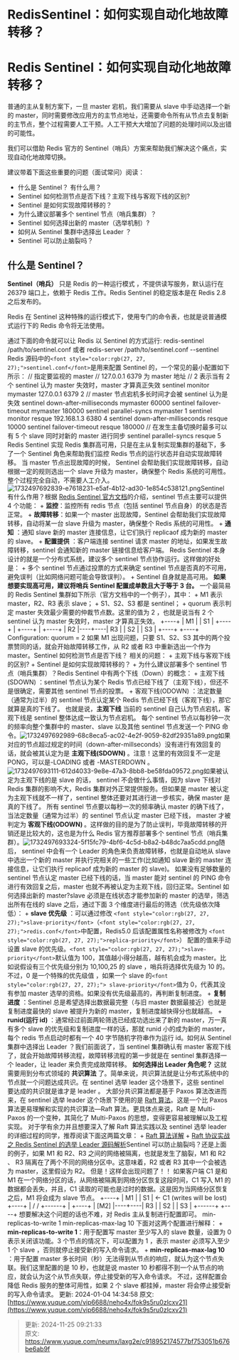 # RedisSentinel：如何实现自动化地故障转移？

# Redis Sentinel：如何实现自动化地故障转移？
<font style="color:rgb(27, 27, 27);">普通的主从复制方案下，一旦 master 宕机，我们需要从 slave 中手动选择一个新的 master，同时需要修改应用方的主节点地址，还需要命令所有从节点去复制新的主节点，整个过程需要人工干预。人工干预大大增加了问题的处理时间以及出错的可能性。  </font>

我们可以借助 Redis 官方的 Sentinel（哨兵）方案来帮助我们解决这个痛点，实现自动化地故障切换。  

建议带着下面这些重要的问题（面试常问）阅读：

+ <font style="color:rgb(27, 27, 27);">什么是 Sentinel？ 有什么用？</font>
+ <font style="color:rgb(27, 27, 27);">Sentinel 如何检测节点是否下线？主观下线与客观下线的区别?</font>
+ <font style="color:rgb(27, 27, 27);">Sentinel 是如何实现故障转移的？</font>
+ <font style="color:rgb(27, 27, 27);">为什么建议部署多个 sentinel 节点（哨兵集群）？</font>
+ <font style="color:rgb(27, 27, 27);">Sentinel 如何选择出新的 master（选举机制）?</font>
+ <font style="color:rgb(27, 27, 27);">如何从 Sentinel 集群中选择出 Leader ？</font>
+ <font style="color:rgb(27, 27, 27);">Sentinel 可以防止脑裂吗？  </font>

## <font style="color:rgb(27, 27, 27);">什么是 Sentinel？</font>
**<font style="color:rgb(27, 27, 27);">Sentinel（哨兵）</font>**<font style="color:rgb(27, 27, 27);"> 只是 Redis 的一种运行模式 ，不提供读写服务，默认运行在 26379 端口上，依赖于 Redis 工作。Redis Sentinel 的稳定版本是在 Redis 2.8 之后发布的。  </font>

<font style="color:rgb(27, 27, 27);">Redis 在 Sentinel 这种特殊的运行模式下，使用专门的命令表，也就是说普通模式运行下的 Redis 命令将无法使用。  </font>

<font style="color:rgb(27, 27, 27);">通过下面的命令就可以让 Redis 以 Sentinel 的方式运行:</font> redis-sentinel /path/to/sentinel.conf 或者 redis-server /path/to/sentinel.conf --sentinel <font style="color:rgb(27, 27, 27);">Redis 源码中的</font>`<font style="color:rgb(27, 27, 27);">sentinel.conf</font>`<font style="color:rgb(27, 27, 27);">是用来配置 Sentinel 的，一个常见的最小配置如下所示：</font> // 指定要监视的 master // 127.0.0.1 6379 为 master 地址 // 2 表示当有 2 个 sentinel 认为 master 失效时，master 才算真正失效 sentinel monitor mymaster 127.0.0.1 6379 2 // master 节点宕机多长时间才会被 sentinel 认为是失效 sentinel down-after-milliseconds mymaster 60000 sentinel failover-timeout mymaster 180000 sentinel parallel-syncs mymaster 1 sentinel monitor resque 192.168.1.3 6380 4 sentinel down-after-milliseconds resque 10000 sentinel failover-timeout resque 180000 // 在发生主备切换时最多可以有 5 个 slave 同时对新的 master 进行同步 sentinel parallel-syncs resque 5 <font style="color:rgb(27, 27, 27);">Redis Sentinel 实现 Redis 集群高可用，只是在主从复制实现集群的基础下，多了一个 Sentinel 角色来帮助我们监控 Redis 节点的运行状态并自动实现故障转移。   </font><font style="color:rgb(27, 27, 27);">当 master 节点出现故障的时候， Sentinel 会帮助我们实现故障转移，自动根据一定的规则选出一个 slave 升级为 master，确保整个 Redis 系统的可用性。整个过程完全自动，不需要人工介入。</font>![1732497692839-e7618231-e5af-4b12-ad30-1e854c538121.png](./img/9Q7Lqvlu2O3hDh2L/1732497692839-e7618231-e5af-4b12-ad30-1e854c538121-544310.png)<font style="color:rgb(27, 27, 27);">Sentinel 有什么作用？</font><font style="color:rgb(27, 27, 27);">根据 </font>[Redis Sentinel 官方文档](https://redis.io/topics/sentinel)<font style="color:rgb(27, 27, 27);">的介绍，sentinel 节点主要可以提供 4 个功能：</font> + **<font style="color:rgb(27, 27, 27);">监控</font>**<font style="color:rgb(27, 27, 27);">：监控所有 redis 节点（包括 sentinel 节点自身）的状态是否正常。</font> + **<font style="color:rgb(27, 27, 27);">故障转移</font>**<font style="color:rgb(27, 27, 27);">：如果一个 master 出现故障，Sentinel 会帮助我们实现故障转移，自动将某一台 slave 升级为 master，确保整个 Redis 系统的可用性。</font> + **<font style="color:rgb(27, 27, 27);">通知</font>**<font style="color:rgb(27, 27, 27);"> ：通知 slave 新的 master 连接信息，让它们执行 replicaof 成为新的 master 的 slave。</font> + **<font style="color:rgb(27, 27, 27);">配置提供</font>**<font style="color:rgb(27, 27, 27);"> ：客户端连接 sentinel 请求 master 的地址，如果发生故障转移，sentinel 会通知新的 master 链接信息给客户端。 </font><font style="color:rgb(27, 27, 27);">Redis Sentinel 本身设计的就是一个分布式系统，建议多个 sentinel 节点协作运行。这样做的好处是：</font> + <font style="color:rgb(27, 27, 27);">多个 sentinel 节点通过投票的方式来确定 sentinel 节点是否真的不可用，避免误判（比如网络问题可能会导致误判）。</font> + <font style="color:rgb(27, 27, 27);">Sentinel 自身就是高可用。 </font>**<font style="color:rgb(27, 27, 27);">如果想要实现高可用，建议将哨兵 Sentinel 配置成单数且大于等于 3 台。</font>**<font style="color:rgb(27, 27, 27);">   </font><font style="color:rgb(27, 27, 27);">一个最简易的 Redis Sentinel 集群如下所示（官方文档中的一个例子），其中：</font> + <font style="color:rgb(27, 27, 27);">M1 表示 master，R2、R3 表示 slave；</font> + <font style="color:rgb(27, 27, 27);">S1、S2、S3 都是 sentinel；</font> + <font style="color:rgb(27, 27, 27);">quorum 表示判定 master 失效最少需要的仲裁节点数。这里的值为 2 ，也就是说当有 2 个 sentinel 认为 master 失效时，master 才算真正失效。</font> +----+ | M1 | | S1 | +----+ | +----+ | +----+ | R2 |----+----| R3 | | S2 | | S3 | +----+ +----+ Configuration: quorum = 2 <font style="color:rgb(27, 27, 27);">如果 M1 出现问题，只要 S1、S2、S3 其中的两个投票赞同的话，就会开始故障转移工作，从 R2 或者 R3 中重新选出一个作为 master。</font><font style="color:rgb(27, 27, 27);">Sentinel 如何检测节点是否下线？ </font><font style="color:rgb(27, 27, 27);">相关的问题：</font> + <font style="color:rgb(27, 27, 27);">主观下线与客观下线的区别?</font> + <font style="color:rgb(27, 27, 27);">Sentinel 是如何实现故障转移的？</font> + <font style="color:rgb(27, 27, 27);">为什么建议部署多个 sentinel 节点（哨兵集群）？</font><font style="color:rgb(27, 27, 27);">Redis Sentinel 中有两个下线（Down）的概念：</font> + <font style="color:rgb(27, 27, 27);">主观下线(SDOWN) ：sentinel 节点认为某个 Redis 节点已经下线了（主观下线），但还不是很确定，需要其他 sentinel 节点的投票。</font> + <font style="color:rgb(27, 27, 27);">客观下线(ODOWN) ：法定数量（通常为过半）的 sentinel 节点认定某个 Redis 节点已经下线（客观下线），那它就算是真的下线了。 </font><font style="color:rgb(27, 27, 27);">也就是说，</font>**<font style="color:rgb(27, 27, 27);">主观下线</font>**<font style="color:rgb(27, 27, 27);"> 当前的 sentinel 自己认为节点宕机，客观下线是 sentinel 整体达成一致认为节点宕机。   </font><font style="color:rgb(27, 27, 27);">每个 sentinel 节点以每秒钟一次的频率向整个集群中的 master、slave 以及其他 sentinel 节点发送一个 PING 命令。</font>![1732497692989-68c8eca5-ac02-4e2f-9059-82df29351a89.png](./img/9Q7Lqvlu2O3hDh2L/1732497692989-68c8eca5-ac02-4e2f-9059-82df29351a89-343332.png)<font style="color:rgb(27, 27, 27);">如果对应的节点超过规定的时间（down-after-millseconds）没有进行有效回复的话，就会被其认定为是 </font>**<font style="color:rgb(27, 27, 27);">主观下线(SDOWN)</font>**<font style="color:rgb(27, 27, 27);"> 。注意！这里的有效回复不一定是 PONG，可以是-LOADING 或者 -MASTERDOWN 。</font>![1732497693111-612d4033-9e8e-47a3-8bb8-be58fda09572.png](./img/9Q7Lqvlu2O3hDh2L/1732497693111-612d4033-9e8e-47a3-8bb8-be58fda09572-137018.png)<font style="color:rgb(27, 27, 27);">如果被认定为主观下线的是 slave 的话， sentinel 不会做什么事情，因为 slave 下线对 Redis 集群的影响不大，Redis 集群对外正常提供服务。但如果是 master 被认定为主观下线就不一样了，sentinel 整体还要对其进行进一步核实，确保 master 是真的下线了。   </font><font style="color:rgb(27, 27, 27);">所有 sentinel 节点要以每秒一次的频率确认 master 的确下线了，当法定数量（通常为过半）的 sentinel 节点认定 master 已经下线， master 才被判定为 </font>**<font style="color:rgb(27, 27, 27);">客观下线(ODOWN) </font>**<font style="color:rgb(27, 27, 27);">。这样做的目的是为了防止误判，毕竟故障转移的开销还是比较大的，这也是为什么 Redis 官方推荐部署多个 sentinel 节点（哨兵集群）。</font>![1732497693324-5f15fc79-4bf6-4c5d-b8a2-b48dc7aa5cdd.png](./img/9Q7Lqvlu2O3hDh2L/1732497693324-5f15fc79-4bf6-4c5d-b8a2-b48dc7aa5cdd-927089.png)<font style="color:rgb(27, 27, 27);">随后， sentinel 中会有一个 Leader 的角色来负责故障转移，也就是自动地从 slave 中选出一个新的 master 并执行完相关的一些工作(比如通知 slave 新的 master 连接信息，让它们执行 replicaof 成为新的 master 的 slave)。   </font><font style="color:rgb(27, 27, 27);">如果没有足够数量的 sentinel 节点认定 master 已经下线的话，当 master 能对 sentinel 的 PING 命令进行有效回复之后，master 也就不再被认定为主观下线，回归正常。</font><font style="color:rgb(27, 27, 27);">Sentinel 如何选择出新的 master?</font><font style="color:rgb(27, 27, 27);">slave 必须是在线状态才能参加新的 master 的选举，筛选出所有在线的 slave 之后，通过下面 3 个维度进行最后的筛选（优先级依次降低）：</font> + **<font style="color:rgb(27, 27, 27);">slave 优先级</font>**<font style="color:rgb(27, 27, 27);"> ：可以通过修改 </font>`<font style="color:rgb(27, 27, 27);">slave-priority</font>`<font style="color:rgb(27, 27, 27);">（</font>`<font style="color:rgb(27, 27, 27);">redis.conf</font>`<font style="color:rgb(27, 27, 27);">中配置，Redis5.0 后该配置属性名称被修改为 </font>`<font style="color:rgb(27, 27, 27);">replica-priority</font>`<font style="color:rgb(27, 27, 27);">） 配置的值来手动设置 slave 的优先级。</font>`<font style="color:rgb(27, 27, 27);">slave-priority</font>`<font style="color:rgb(27, 27, 27);">默认值为 100，其值越小得分越高，越有机会成为 master。比如说假设有三个优先级分别为 10,100,25 的 slave ，哨兵将选择优先级为 10 的。不过，0 是一个特殊的优先级值 ，如果一个 slave 的</font>`<font style="color:rgb(27, 27, 27);"> slave-priority</font>`<font style="color:rgb(27, 27, 27);">值为 0，代表其没有参加 master 选举的资格。如果没有优先级最高的，再判断复制进度。</font> + **<font style="color:rgb(27, 27, 27);">复制进度</font>**<font style="color:rgb(27, 27, 27);"> ：Sentinel 总是希望选择出数据最完整（与旧 master 数据最接近）也就是复制进度最快的 slave 被提升为新的 master，复制进度越快得分也就越高。</font> + **<font style="color:rgb(27, 27, 27);">runid(运行 id) </font>**<font style="color:rgb(27, 27, 27);">：通常经过前面两轮筛选已经成功选出来了新的 master，万一真有多个 slave 的优先级和复制进度一样的话，那就 runid 小的成为新的 master，每个 redis 节点启动时都有一个 40 字节随机字符串作为运行 id。</font><font style="color:rgb(27, 27, 27);">如何从 Sentinel 集群中选择出 Leader ？</font><font style="color:rgb(27, 27, 27);">我们前面说了，当 sentinel 集群确认有 master 客观下线了，就会开始故障转移流程，故障转移流程的第一步就是在 sentinel 集群选择一个 leader，让 leader 来负责完成故障转移。   </font>**<font style="color:rgb(27, 27, 27);">如何选择出 Leader 角色呢？</font>**<font style="color:rgb(27, 27, 27);">   </font><font style="color:rgb(27, 27, 27);">这就需要用到分布式领域的 </font>**<font style="color:rgb(27, 27, 27);">共识算法</font>**<font style="color:rgb(27, 27, 27);"> 了。简单来说，共识算法就是让分布式系统中的节点就一个问题达成共识。在 sentinel 选举 leader 这个场景下，这些 sentinel 要达成的共识就是谁才是 leader 。   </font><font style="color:rgb(27, 27, 27);">大部分共识算法都是基于 Paxos 算法改进而来，在 sentinel 选举 leader 这个场景下使用的是 </font>[Raft 算法](https://javaguide.cn/distributed-system/theorem&algorithm&protocol/raft-algorithm.html)<font style="color:rgb(27, 27, 27);">。这是一个比 Paxos 算法更易理解和实现的共识算法—Raft 算法。更具体点来说，Raft 是 Multi-Paxos 的一个变种，其简化了 Multi-Paxos 的思想，变得更容易被理解以及工程实现。   </font><font style="color:rgb(27, 27, 27);">对于学有余力并且想要深入了解 Raft 算法实践以及 sentinel 选举 leader 的详细过程的同学，推荐阅读下面这两篇文章：</font> + [Raft 算法详解](https://javaguide.cn/distributed-system/protocol/raft-algorithm.html) + [Raft 协议实战之 Redis Sentinel 的选举 Leader 源码解析](https://cloud.tencent.com/developer/article/1021467)<font style="color:rgb(27, 27, 27);">Sentinel 可以防止脑裂吗？</font><font style="color:rgb(27, 27, 27);">还是上面的例子，如果 M1 和 R2、R3 之间的网络被隔离，也就是发生了脑裂，M1 和 R2 、 R3 隔离在了两个不同的网络分区中。这意味着，R2 或者 R3 其中一个会被选为 master，这里假设为 R2。   </font><font style="color:rgb(27, 27, 27);">但是！这样会出现问题了！！   </font><font style="color:rgb(27, 27, 27);">如果客户端 C1 是和 M1 在一个网络分区的话，从网络被隔离到网络分区恢复这段时间，C1 写入 M1 的数据都会丢失，并且，C1 读取的可能也是过时的数据。这是因为当网络分区恢复之后，M1 将会成为 slave 节点。</font> +----+ | M1 | | S1 | <- C1 (writes will be lost) +----+ | / / +------+ | +----+ | [M2] |----+----| R3 | | S2 | | S3 | +------+ +----+ <font style="color:rgb(27, 27, 27);">想要解决这个问题的话也不难，对 Redis 主从复制进行配置即可。</font> min-replicas-to-write 1 min-replicas-max-lag 10 <font style="color:rgb(27, 27, 27);">下面对这两个配置进行解释：</font> + **<font style="color:rgb(27, 27, 27);">min-replicas-to-write 1</font>**<font style="color:rgb(27, 27, 27);">：用于配置写 master 至少写入的 slave 数量，设置为 0 表示关闭该功能。3 个节点的情况下，可以配置为 1 ，表示 master 必须写入至少 1 个 slave ，否则就停止接受新的写入命令请求。</font> + **<font style="color:rgb(27, 27, 27);">min-replicas-max-lag 10</font>**<font style="color:rgb(27, 27, 27);"> ：用于配置 master 多长时间（秒）无法得到从节点的响应，就认为这个节点失联。我们这里配置的是 10 秒，也就是说 master 10 秒都得不到一个从节点的响应，就会认为这个从节点失联，停止接受新的写入命令请求。 </font><font style="color:rgb(27, 27, 27);">不过，这样配置会降低 Redis 服务的整体可用性，如果 2 个 slave 都挂掉，master 将会停止接受新的写入命令请求。   </font> 更新: 2024-01-04 14:34:58 原文: [https://www.yuque.com/vip6688/neho4x/fok9s5ru0zlcxv21](https://www.yuque.com/vip6688/neho4x/fok9s5ru0zlcxv21)



> 更新: 2024-11-25 09:21:33  
> 原文: <https://www.yuque.com/neumx/laxg2e/c918952174577bf753051b676be6ab9f>